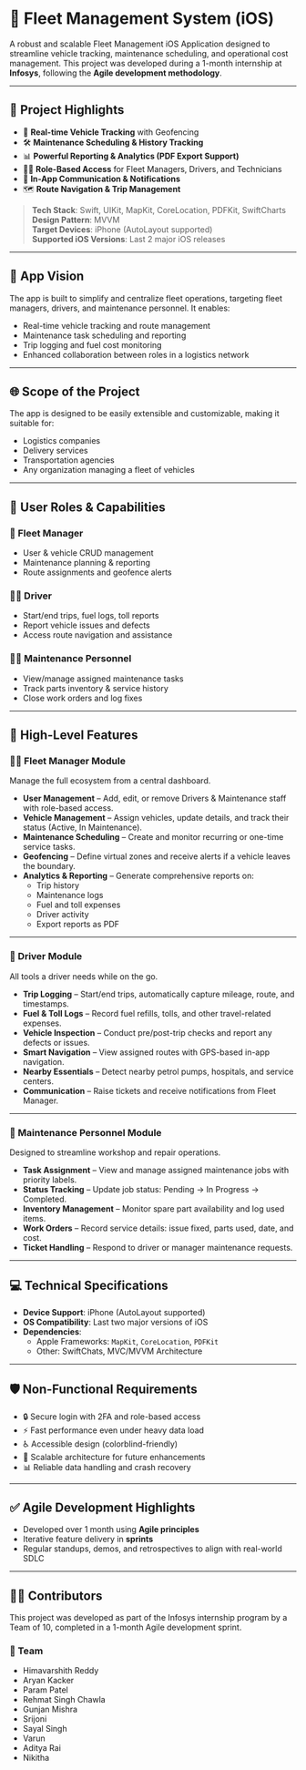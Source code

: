 # 🚗 Fleet Management System (iOS)

A robust and scalable Fleet Management iOS Application designed to streamline vehicle tracking, maintenance scheduling, and operational cost management. This project was developed during a 1-month internship at **Infosys**, following the **Agile development methodology**.

---
## 📌 Project Highlights

- 📍 **Real-time Vehicle Tracking** with Geofencing
- 🛠️ **Maintenance Scheduling & History Tracking**
- 📊 **Powerful Reporting & Analytics (PDF Export Support)**
- 🧑‍✈️ **Role-Based Access** for Fleet Managers, Drivers, and Technicians
- 💬 **In-App Communication & Notifications**
- 🗺️ **Route Navigation & Trip Management**

> **Tech Stack**: Swift, UIKit, MapKit, CoreLocation, PDFKit, SwiftCharts  
> **Design Pattern**: MVVM  
> **Target Devices**: iPhone (AutoLayout supported)  
> **Supported iOS Versions**: Last 2 major iOS releases

---

## 📱 App Vision

The app is built to simplify and centralize fleet operations, targeting fleet managers, drivers, and maintenance personnel. It enables:

- Real-time vehicle tracking and route management
- Maintenance task scheduling and reporting
- Trip logging and fuel cost monitoring
- Enhanced collaboration between roles in a logistics network

---

## 🌐 Scope of the Project

The app is designed to be easily extensible and customizable, making it suitable for:

- Logistics companies
- Delivery services
- Transportation agencies
- Any organization managing a fleet of vehicles

---

## 👥 User Roles & Capabilities

### 👤 Fleet Manager
- User & vehicle CRUD management
- Maintenance planning & reporting
- Route assignments and geofence alerts

### 👨‍✈️ Driver
- Start/end trips, fuel logs, toll reports
- Report vehicle issues and defects
- Access route navigation and assistance

### 🧑‍🔧 Maintenance Personnel
- View/manage assigned maintenance tasks
- Track parts inventory & service history
- Close work orders and log fixes

---

## 🧩 High-Level Features

### 🧑‍💼 Fleet Manager Module
Manage the full ecosystem from a central dashboard.

- **User Management** – Add, edit, or remove Drivers & Maintenance staff with role-based access.
- **Vehicle Management** – Assign vehicles, update details, and track their status (Active, In Maintenance).
- **Maintenance Scheduling** – Create and monitor recurring or one-time service tasks.
- **Geofencing** – Define virtual zones and receive alerts if a vehicle leaves the boundary.
- **Analytics & Reporting** – Generate comprehensive reports on:
  - Trip history
  - Maintenance logs
  - Fuel and toll expenses
  - Driver activity
  - Export reports as PDF

---

### 🚗 Driver Module
All tools a driver needs while on the go.

- **Trip Logging** – Start/end trips, automatically capture mileage, route, and timestamps.
- **Fuel & Toll Logs** – Record fuel refills, tolls, and other travel-related expenses.
- **Vehicle Inspection** – Conduct pre/post-trip checks and report any defects or issues.
- **Smart Navigation** – View assigned routes with GPS-based in-app navigation.
- **Nearby Essentials** – Detect nearby petrol pumps, hospitals, and service centers.
- **Communication** – Raise tickets and receive notifications from Fleet Manager.

---

### 🔧 Maintenance Personnel Module
Designed to streamline workshop and repair operations.

- **Task Assignment** – View and manage assigned maintenance jobs with priority labels.
- **Status Tracking** – Update job status: Pending → In Progress → Completed.
- **Inventory Management** – Monitor spare part availability and log used items.
- **Work Orders** – Record service details: issue fixed, parts used, date, and cost.
- **Ticket Handling** – Respond to driver or manager maintenance requests.

---


## 💻 Technical Specifications

- **Device Support**: iPhone (AutoLayout supported)
- **OS Compatibility**: Last two major versions of iOS
- **Dependencies**:
  - Apple Frameworks: `MapKit`, `CoreLocation`, `PDFKit`
  - Other: SwiftChats, MVC/MVVM Architecture

---

## 🛡 Non-Functional Requirements

- 🔒 Secure login with 2FA and role-based access
- ⚡ Fast performance even under heavy data load
- ♿ Accessible design (colorblind-friendly)
- 🔄 Scalable architecture for future enhancements
- 📊 Reliable data handling and crash recovery

---



## ✅ Agile Development Highlights

- Developed over 1 month using **Agile principles**
- Iterative feature delivery in **sprints**
- Regular standups, demos, and retrospectives to align with real-world SDLC

---

## 👨‍💻 Contributors

This project was developed as part of the Infosys internship program by a Team of 10, completed in a 1-month Agile development sprint.

### 🚀 Team 
- Himavarshith Reddy
- Aryan Kacker
- Param Patel
- Rehmat Singh Chawla
- Gunjan Mishra
- Srijoni
- Sayal Singh
- Varun
- Aditya Rai
- Nikitha





